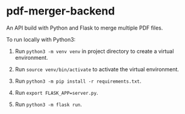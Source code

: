 # pdf-merger-backend

An API build with Python and Flask to merge multiple PDF files.

To run locally with Python3:

1. Run `python3 -m venv venv` in project directory to create a virtual environment.

2. Run `source venv/bin/activate` to activate the virtual environment.

3. Run `python3 -m pip install -r requirements.txt`.

4. Run `export FLASK_APP=server.py`.

5. Run `python3 -m flask run`.